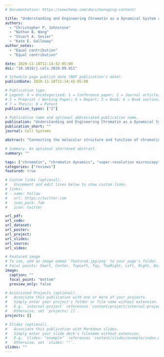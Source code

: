 ```yaml
---
# Documentation: https://wowchemy.com/docs/managing-content/

title: "Understanding and Engineering Chromatin as a Dynamical System across Length and Timescales"
authors:
  - "Christopher P. Johnstone"
  - "Nathan B. Wang"
  - "Stuart A. Sevier"
  - "Kate E. Galloway"
author_notes:
  - "Equal contribution"
  - "Equal contribution"

date: 2020-11-18T11:14:42-05:00
doi: "10.1016/j.cels.2020.09.011"

# Schedule page publish date (NOT publication's date).
publishDate: 2020-11-18T11:14:42-05:00

# Publication type.
# Legend: 0 = Uncategorized; 1 = Conference paper; 2 = Journal article;
# 3 = Preprint / Working Paper; 4 = Report; 5 = Book; 6 = Book section;
# 7 = Thesis; 8 = Patent
publication_types: ["2"]

# Publication name and optional abbreviated publication name.
publication: "Understanding and Engineering Chromatin as a Dynamical System across Length and Timescales"
publication_short: ""
journal: Cell Systems

abstract: "Connecting the molecular structure and function of chromatin across length and timescales remains a grand challenge to understanding and engineering cellular behaviors. Across five orders of magnitude, dynamic processes constantly reshape chromatin structures, driving spaciotemporal patterns of gene expression and cell fate. Through the interplay of structure and function, the genome operates as a highly dynamic feedback control system. Recent experimental techniques have provided increasingly detailed data that revise and augment the relatively static, hierarchical view of genomic architecture with an understanding of how dynamic processes drive organization. Here, we review how novel technologies from sequencing, imaging, and synthetic biology refine our understanding of chromatin structure and function and enable chromatin engineering. Finally, we discuss opportunities to use these tools to enhance understanding of the dynamic interrelationship of chromatin structure and function."

# Summary. An optional shortened abstract.
summary: ""

tags: ["chromatin", "chromatin dynamics", "super-resolution microscopy", "Hi-C", "contact domains", "TAD", "Micro-C", "NGS", "synthetic biology", "nuclear architecture", "supercoiling", "cellular reprogramming"]
categories: ["reviews"]
featured: true

# Custom links (optional).
#   Uncomment and edit lines below to show custom links.
# links:
# - name: Follow
#   url: https://twitter.com
#   icon_pack: fab
#   icon: twitter

url_pdf:
url_code:
url_dataset:
url_poster:
url_project:
url_slides:
url_source:
url_video:

# Featured image
# To use, add an image named `featured.jpg/png` to your page's folder. 
# Focal points: Smart, Center, TopLeft, Top, TopRight, Left, Right, BottomLeft, Bottom, BottomRight.
image:
  caption: ""
  focal_point: "bottom"
  preview_only: false

# Associated Projects (optional).
#   Associate this publication with one or more of your projects.
#   Simply enter your project's folder or file name without extension.
#   E.g. `internal-project` references `content/project/internal-project/index.md`.
#   Otherwise, set `projects: []`.
projects: []

# Slides (optional).
#   Associate this publication with Markdown slides.
#   Simply enter your slide deck's filename without extension.
#   E.g. `slides: "example"` references `content/slides/example/index.md`.
#   Otherwise, set `slides: ""`.
slides: ""
---
```

